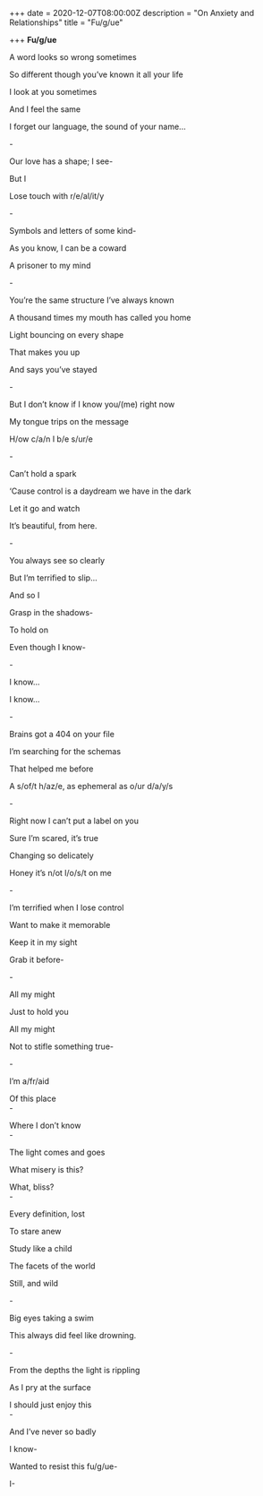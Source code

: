 +++
date = 2020-12-07T08:00:00Z
description = "On Anxiety and Relationships"
title = "Fu/g/ue"

+++
**Fu/g/ue**

A word looks so wrong sometimes

So different though you’ve known it all your life

I look at you sometimes

And I feel the same

I forget our language, the sound of your name...

\-

Our love has a shape; I see-

But I

Lose touch with r/e/al/it/y

\-

Symbols and letters of some kind-

As you know, I can be a coward

A prisoner to my mind

\-

You’re the same structure I’ve always known

A thousand times my mouth has called you home

Light bouncing on every shape

That makes you up

And says you’ve stayed

\-

But I don’t know if I know you/(me) right now

My tongue trips on the message

H/ow c/a/n I b/e s/ur/e

\-

Can’t hold a spark

‘Cause control is a daydream we have in the dark

Let it go and watch

It’s beautiful, from here.

\-

You always see so clearly

But I’m terrified to slip...

And so I

Grasp in the shadows-

To hold on

Even though I know-

\-

I know...

I know...

\-

Brains got a 404 on your file

I’m searching for the schemas

That helped me before

A s/of/t h/az/e, as ephemeral as o/ur d/a/y/s

\-

Right now I can’t put a label on you

Sure I’m scared, it’s true

Changing so delicately

Honey it’s n/ot l/o/s/t on me

\-

I’m terrified when I lose control

Want to make it memorable

Keep it in my sight

Grab it before-

\-

All my might

Just to hold you

All my might

Not to stifle something true-

\-

I’m a/fr/aid

Of this place  
\-

Where I don’t know  
\-

The light comes and goes

What misery is this?

What, bliss?  
\-

Every definition, lost

To stare anew

Study like a child

The facets of the world

Still, and wild

\-

Big eyes taking a swim

This always did feel like drowning.

\-

From the depths the light is rippling

As I pry at the surface

I should just enjoy this  
\-

And I’ve never so badly

I know-

Wanted to resist this fu/g/ue-

I-